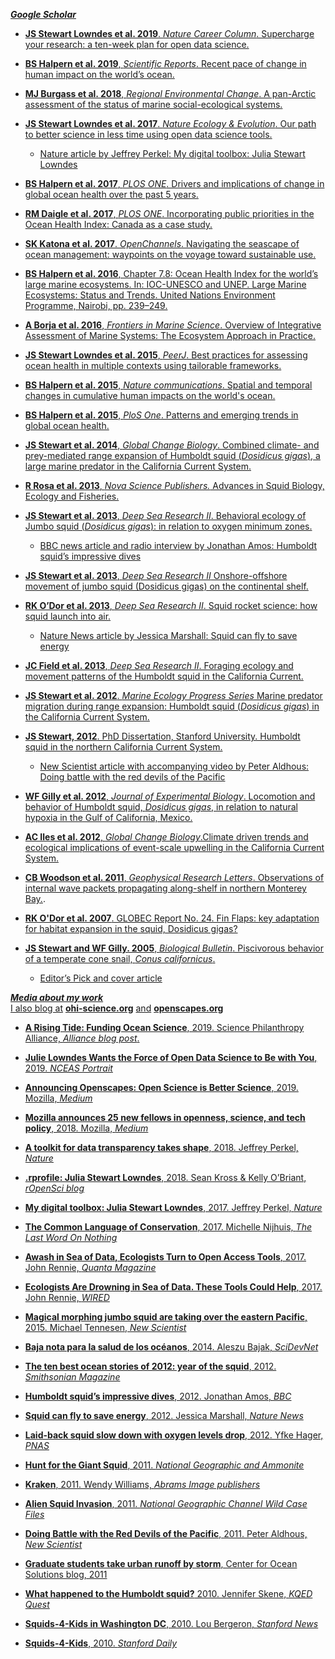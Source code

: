 [***Google Scholar***](https://scholar.google.com/citations?user=qr9gICIAAAAJ&hl=en&authuser=1)

- [**JS Stewart Lowndes et al. 2019**. *Nature Career Column*. Supercharge your research: a ten-week plan for open data science.](https://www.nature.com/articles/d41586-019-03335-4)

- [**BS Halpern et al. 2019**, *Scientific Reports*. Recent pace of change in human impact on the world’s ocean.](https://www.nature.com/articles/s41598-019-47201-9) 

- [**MJ Burgass et al. 2018**, *Regional Environmental Change*. A pan-Arctic assessment of the status of marine social-ecological systems.](https://link.springer.com/article/10.1007/s10113-018-1395-6)

- [**JS Stewart Lowndes et al. 2017**. *Nature Ecology & Evolution*. Our path to better science in less time using open data science tools.](https://www.nature.com/articles/s41559-017-0160)

    - [Nature article by Jeffrey Perkel: My digital toolbox: Julia Stewart Lowndes](http://blogs.nature.com/naturejobs/2017/05/23/techblog-julia-stewart-lowndes/)

- [**BS Halpern et al. 2017**, *PLOS ONE*. Drivers and implications of change in global ocean health over the past 5 years.](http://journals.plos.org/plosone/article?id=10.1371/journal.pone.0178267) 

- [**RM Daigle et al. 2017**, *PLOS ONE*. Incorporating public priorities in the Ocean Health Index: Canada as a case study.](http://journals.plos.org/plosone/article?id=10.1371/journal.pone.0178044) 
    
- [**SK Katona et al. 2017**. *OpenChannels*. Navigating the seascape of ocean management: waypoints on the voyage toward sustainable use.](https://www.openchannels.org/literature/16817)

- [**BS Halpern et al. 2016**, Chapter 7.8: Ocean Health Index for the world’s large marine ecosystems. In: IOC-UNESCO and UNEP. Large Marine Ecosystems: Status and Trends. United Nations Environment Programme, Nairobi, pp. 239–249.](http://www.geftwap.org/publications/lmes-technical-report/view)

- [**A Borja et al. 2016**, *Frontiers in Marine Science*. Overview of Integrative Assessment of Marine Systems: The Ecosystem Approach in Practice.](http://dx.doi.org/10.3389/fmars.2016.00020)

- [**JS Stewart Lowndes et al. 2015**, *PeerJ*. Best practices for assessing ocean health in multiple contexts using tailorable frameworks.](https://doi.org/10.7717/peerj.1503)

- [**BS Halpern et al. 2015**, *Nature communications*. Spatial and temporal changes in cumulative human impacts on the world's ocean.](http://www.nature.com/ncomms/2015/150714/ncomms8615/full/ncomms8615.html?message-global=remove&WT.ec_id=NCOMMS-20150715&spMailingID=49102925&spUserID=ODkwMTM2NjQyNgS2&spJobID=721894001&spReportId=NzIxODk0MDAxS0)

- [**BS Halpern et al. 2015**, *PloS One*. Patterns and emerging trends in global ocean health.](http://journals.plos.org/plosone/article?id=10.1371/journal.pone.0117863) 

- [**JS Stewart et al. 2014**, *Global Change Biology*. Combined climate- and prey-mediated range expansion of Humboldt squid (*Dosidicus gigas*), a large marine predator in the California Current System.](http://onlinelibrary.wiley.com/doi/10.1111/gcb.12502/abstract) 

- [**R Rosa et al. 2013**, *Nova Science Publishers.* Advances in Squid Biology, Ecology and Fisheries.](https://books.google.com/books?id=ybKknQEACAAJ&dq=Advances+in+Squid+Biology,+Ecology+and+Fisheries+Nova+publishers&hl=en&sa=X&ved=0ahUKEwjCjc2VofPLAhXCsIMKHTN7CKYQ6AEIHTAA)

- [**JS Stewart et al. 2013**, *Deep Sea Research II*. Behavioral ecology of Jumbo squid (*Dosidicus gigas*): in relation to oxygen minimum zones.](http://www.sciencedirect.com/science/article/pii/S0967064512000860) 

    - [BBC news article and radio interview by Jonathan Amos: Humboldt squid’s impressive dives](http://www.bbc.com/news/science-environment-17117200)

- [**JS Stewart et al. 2013**, *Deep Sea Research II* Onshore-offshore movement of jumbo squid (Dosidicus gigas) on the continental shelf.](http://www.sciencedirect.com/science/article/pii/S0967064512001592) 

- [**RK O’Dor et al. 2013**, *Deep Sea Research II*. Squid rocket science: how squid launch into air.](http://www.sciencedirect.com/science/article/pii/S0967064512000884)

    - [Nature News article by Jessica Marshall: Squid can fly to save energy](http://www.nature.com/news/squid-can-fly-to-save-energy-1.10060)

- [**JC Field et al. 2013**, *Deep Sea Research II*. Foraging ecology and movement patterns of the Humboldt squid in the California Current.](http://www.sciencedirect.com/science/article/pii/S0967064512001713)

- [**JS Stewart et al. 2012**. *Marine Ecology Progress Series* Marine predator migration during range expansion: Humboldt squid (*Dosidicus gigas*) in the California Current System.](http://www.int-res.com/abstracts/meps/v471/p135-150/)

- [**JS Stewart, 2012**. PhD Dissertation, Stanford University. Humboldt squid in the northern California Current System.](https://purl.stanford.edu/pb685tk3754) 

    - [New Scientist article with accompanying video by Peter Aldhous: Doing battle with the red devils of the Pacific](http://www.sciencedirect.com/science/article/pii/S0262407910600243)
    
- [**WF Gilly et al. 2012**, *Journal of Experimental Biology*. Locomotion and behavior of Humboldt squid, *Dosidicus gigas*, in relation to natural hypoxia in the Gulf of California, Mexico.](http://jeb.biologists.org/content/215/18/3175.short)

- [**AC Iles et al. 2012**, *Global Change Biology*.Climate driven trends and ecological implications of event-scale upwelling in the California Current System.](http://onlinelibrary.wiley.com/doi/10.1111/j.1365-2486.2011.02567.x/abstract;jsessionid=5A5A881CBF90CDB4245F3C08AE441DD6.f03t03?deniedAccessCustomisedMessage=&userIsAuthenticated=false)

- [**CB Woodson et al. 2011**, *Geophysical Research Letters*. Observations of internal wave packets propagating along-shelf in northern Monterey Bay.](http://onlinelibrary.wiley.com/doi/10.1029/2010GL045453/abstract?deniedAccessCustomisedMessage=&userIsAuthenticated=false).

- [**RK O'Dor et al. 2007**. GLOBEC Report No. 24. Fin Flaps: key adaptation for habitat expansion in the squid, Dosidicus gigas?](http://www.globec.org/index.php?act=downloads&view=item&did=80)

- [**JS Stewart and WF Gilly. 2005**, *Biological Bulletin*. Piscivorous behavior of a temperate cone snail, *Conus californicus*.](http://www.biolbull.org/content/209/2/146.short)

    - [Editor’s Pick and cover article](http://www.biolbull.org/content/209/2.cover-expansion)


[***Media about my work***]()  
[I also blog at]() [**ohi-science.org**](http://ohi-science.org) [and]() [**openscapes.org**](https://openscapes.org)

- [**A Rising Tide: Funding Ocean Science**, 2019. Science Philanthropy Alliance, *Alliance blog post*.](https://www.sciencephilanthropyalliance.org/a-rising-tide-funding-ocean-science-alliance-blog-post/)

- [**Julie Lowndes Wants the Force of Open Data Science to Be with You**, 2019. *NCEAS Portrait*](https://www.nceas.ucsb.edu/news/nceas-portrait-julie-lowndes)

<!--- https://sbseasons.com/2019/02/women-in-science-photo-exhibition-at-moxi/ --->

- [**Announcing Openscapes: Open Science is Better Science**, 2019. Mozilla, *Medium*](https://medium.com/read-write-participate/announcing-openscapes-open-science-is-better-science-debe520d3de5)

- [**Mozilla announces 25 new fellows in openness, science, and tech policy**, 2018. Mozilla, *Medium*](https://blog.mozilla.org/blog/2018/08/21/mozilla-announces-25-new-fellows-in-openness-science-and-tech-policy/)

- [**A toolkit for data transparency takes shape**, 2018. Jeffrey Perkel, *Nature*](https://www.nature.com/articles/d41586-018-05990-5)

- [**.rprofile: Julia Stewart Lowndes**, 2018. Sean Kross & Kelly O’Briant, *rOpenSci blog*](https://ropensci.org/blog/2018/02/09/rprofile-julia-stewart-lowndes/)

- [**My digital toolbox: Julia Stewart Lowndes**, 2017. Jeffrey Perkel, *Nature* ](http://blogs.nature.com/naturejobs/2017/05/23/techblog-julia-stewart-lowndes/)  

- [**The Common Language of Conservation**, 2017. Michelle Nijhuis, *The Last Word On Nothing*](http://www.lastwordonnothing.com/2017/05/24/the-common-language-of-conservation/)

- [**Awash in Sea of Data, Ecologists Turn to Open Access Tools**, 2017. John Rennie, *Quanta Magazine*](https://www.quantamagazine.org/awash-in-sea-of-data-ecologists-turn-to-open-access-tools-20170524/)

- [**Ecologists Are Drowning in Sea of Data. These Tools Could Help**, 2017. John Rennie, *WIRED*](https://www.wired.com/2017/05/ecologists-drowning-sea-data-open-access-tools-help)

- [**Magical morphing jumbo squid are taking over the eastern Pacific**, 2015. Michael Tennesen, *New Scientist*](https://www.newscientist.com/article/mg22730380-600-magical-morphing-jumbo-squid-are-taking-over-the-eastern-pacific/?utm_source=NSNS&utm_medium=SOC&utm_campaign=hoot&cmpid=SOC%7CNSNS%7C2015-GLOBAL-hoot) 

- [**Baja nota para la salud de los océanos**, 2014. Aleszu Bajak, *SciDevNet*](http://www.scidev.net/america-latina/conservacion/noticias/baja-nota-para-la-salud-de-los-oceanos.html)

- [**The ten best ocean stories of 2012: year of the squid**, 2012. *Smithsonian Magazine* ](http://www.smithsonianmag.com/ist/?next=/science/2012/12/the-ten-best-ocean-stories-of-2012)

- [**Humboldt squid’s impressive dives**, 2012. Jonathan Amos, *BBC*](http://www.bbc.com/news/science-environment-17117200)

- [**Squid can fly to save energy**, 2012. Jessica Marshall, *Nature News*](http://www.nature.com/news/squid-can-fly-to-save-energy-1.10060) 

- [**Laid-back squid slow down with oxygen levels drop**, 2012. Yfke Hager, *PNAS*](http://jeb.biologists.org/content/215/18/ii) 

- [**Hunt for the Giant Squid**, 2011. *National Geographic and Ammonite*](http://www.ammonite.co.uk/news/hunt-for-the-giant-squid/)

- [**Kraken**, 2011. Wendy Williams, *Abrams Image publishers*](http://www.abramsbooks.com/product/kraken_9780810984653/) 

- [**Alien Squid Invasion**, 2011. *National Geographic Channel Wild Case Files*](http://natgeotv.com/za/wild-case-files/videos/cannibal-squid-invasion) 

- [**Doing Battle with the Red Devils of the Pacific**, 2011. Peter Aldhous, *New Scientist*](http://www.sciencedirect.com/science/article/pii/S0262407910600243) 

- [**Graduate students take urban runoff by storm**, Center for Ocean Solutions blog, 2011]()

- [**What happened to the Humboldt squid?** 2010. Jennifer Skene, *KQED Quest*](http://ww2.kqed.org/quest/2010/08/09/what-happened-to-the-humboldt-squid-2/) 

- [**Squids-4-Kids in Washington DC**, 2010. Lou Bergeron, *Stanford News*](http://news.stanford.edu/news/2010/october/squids-for-kids-102210.html) 

- [**Squids-4-Kids**, 2010. *Stanford Daily*](http://www.stanforddaily.com/2010/11/08/squids-for-kids-brings-cephalopods-to-the-classroom/)
